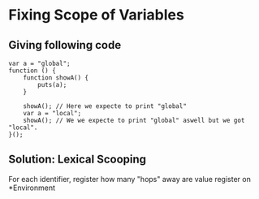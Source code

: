 # Fixing Scope of Variables  

## Giving following code  

```
var a = "global";
function () {
    function showA() {
        puts(a);
    }
    
    showA(); // Here we expecte to print "global"  
    var a = "local";
    showA(); // We we expecte to print "global" aswell but we got "local".  
}();
```  

## Solution: Lexical Scooping  

For each identifier, register how many "hops" away are value register on *Environment  